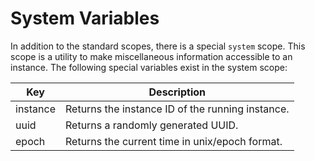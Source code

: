 # System Variables

In addition to the standard scopes, there is a special `system` scope. This scope is a utility to make miscellaneous information accessible to an instance. The following special variables exist in the system scope:

| Key | Description | 
| --- | --- |
| instance | Returns the instance ID of the running instance. |
| uuid | Returns a randomly generated UUID. |
| epoch  | Returns the current time in unix/epoch format. |
